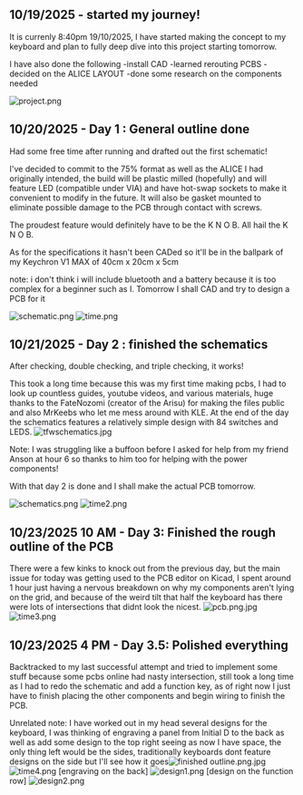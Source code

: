 <!--
  ===================    !!READ THIS NOTICE!!   ====================
  DO NOT edit this file manually. Your changes WILL BE OVERWRITTEN!
  This journal is auto generated and updated by Hack Club Blueprint.
  To edit this file, please edit your journal entries on Blueprint.
  ==================================================================
-->

## 10/19/2025 - started my journey!  

It is currenly 8:40pm 19/10/2025, I have started making the concept to my keyboard and plan to fully deep dive into this project starting tomorrow. 

I have also done the following
-install CAD
-learned rerouting PCBS
-decided on the ALICE LAYOUT
-done some research on the components needed

![project.png](https://blueprint.hackclub.com/user-attachments/blobs/proxy/eyJfcmFpbHMiOnsiZGF0YSI6MzM1MiwicHVyIjoiYmxvYl9pZCJ9fQ==--01aff3688ad0df41abc0df37ba8272a20f1b49f0/project.png)
  

## 10/20/2025 - Day 1 : General outline done  

Had some free time after running and drafted out the first schematic! 

I've decided to commit to the 75% format as well as the ALICE I had originally intended, the build will be plastic milled (hopefully) and will feature LED (compatible under VIA) and have hot-swap sockets to make it convenient to modify in the future. It will also be gasket mounted to eliminate possible damage to the PCB through contact with screws.

The proudest feature would definitely have to be the K N O B. All hail the K N O B.

As for the specifications it hasn't been CADed so it'll be in the ballpark of my Keychron V1 MAX of 
40cm x 20cm x 5cm

note: i don't think i will include bluetooth and a battery because it is too complex for a beginner such as I. Tomorrow I shall CAD and try to design a PCB for it






![schematic.png](https://blueprint.hackclub.com/user-attachments/blobs/proxy/eyJfcmFpbHMiOnsiZGF0YSI6MzY3NSwicHVyIjoiYmxvYl9pZCJ9fQ==--56ded6a6feece6dff1153e47495070f76cbb1b61/schematic.png)
![time.png](https://blueprint.hackclub.com/user-attachments/blobs/proxy/eyJfcmFpbHMiOnsiZGF0YSI6MzY3NiwicHVyIjoiYmxvYl9pZCJ9fQ==--fdb2fa741b33c091a90498d6e61d233a54157728/time.png)
  

## 10/21/2025 - Day 2 : finished the schematics  

After checking, double checking, and triple checking, it works!

This took a long time because this was my first time making pcbs, I had to look up countless guides, youtube videos, and various materials, huge thanks to the FateNozomi (creator of the Arisu) for making the files public and also MrKeebs who let me mess around with KLE. At the end of the day the schematics features a relatively simple design with 84 switches and LEDS.
![tfwschematics.jpg](https://blueprint.hackclub.com/user-attachments/blobs/proxy/eyJfcmFpbHMiOnsiZGF0YSI6NDAyOCwicHVyIjoiYmxvYl9pZCJ9fQ==--64d5f951df4b9e8775557790e8a21c836206d9dc/tfwschematics.jpg)



Note: I was struggling like a buffoon before I asked for help from my friend Anson at hour 6 so thanks to him too for helping with the power components!


With that day 2 is done and I shall make the actual PCB tomorrow.

![schematics.png](https://blueprint.hackclub.com/user-attachments/blobs/proxy/eyJfcmFpbHMiOnsiZGF0YSI6NDAyMywicHVyIjoiYmxvYl9pZCJ9fQ==--cf821ae185a4f4fa6790d11faa25ef54a7927959/schematics.png)
![time2.png](https://blueprint.hackclub.com/user-attachments/blobs/proxy/eyJfcmFpbHMiOnsiZGF0YSI6NDAyNSwicHVyIjoiYmxvYl9pZCJ9fQ==--ff639254836a406a4122133346f622b99094a314/time2.png)
  

## 10/23/2025 10 AM - Day 3: Finished the rough outline of the PCB  

There were a few kinks to knock out from the previous day, but the main issue for today was getting used to the PCB editor on Kicad, I spent around 1 hour just having a nervous breakdown on why my components aren't lying on the grid, and because of the weird tilt that half the keyboard has there were lots of intersections that didnt look the nicest.
![pcb.png.jpg](https://blueprint.hackclub.com/user-attachments/blobs/proxy/eyJfcmFpbHMiOnsiZGF0YSI6NDYxMywicHVyIjoiYmxvYl9pZCJ9fQ==--580a0e0df35d0b31384982285d2183cca63f93f4/pcb.png.jpg)
![time3.png](https://blueprint.hackclub.com/user-attachments/blobs/proxy/eyJfcmFpbHMiOnsiZGF0YSI6NDYxNCwicHVyIjoiYmxvYl9pZCJ9fQ==--85bb14c4e37ccd6a2df342914b181462a62bcf05/time3.png)
  

## 10/23/2025 4 PM - Day 3.5: Polished everything  

Backtracked to my last successful attempt and tried to implement some stuff because some pcbs online had nasty intersection, still took a long time as I had to redo the schematic and add a function key, as of right now I just have to finish placing the other components and begin wiring to finish the PCB.

Unrelated note: I have worked out in my head several designs for the keyboard, I was thinking of engraving a panel from Initial D to the back as well as add some design to the top right seeing as now I have space, the only thing left would be the sides, traditionally keyboards dont feature designs on the side but I'll see how it goes![finished outline.png.jpg](https://blueprint.hackclub.com/user-attachments/blobs/proxy/eyJfcmFpbHMiOnsiZGF0YSI6NDY4MSwicHVyIjoiYmxvYl9pZCJ9fQ==--166ffb9719a95ba973c7626f3b1fe9d609836828/finished%20outline.png.jpg)
![time4.png](https://blueprint.hackclub.com/user-attachments/blobs/proxy/eyJfcmFpbHMiOnsiZGF0YSI6NDY4MiwicHVyIjoiYmxvYl9pZCJ9fQ==--695e8174bed4049a1bcf24ea19b2d1bb8f638781/time4.png)
[engraving on the back]
![design1.png](https://blueprint.hackclub.com/user-attachments/blobs/proxy/eyJfcmFpbHMiOnsiZGF0YSI6NDY4NCwicHVyIjoiYmxvYl9pZCJ9fQ==--a36d3ef355e34e5dff2b7f2d2601022f9f416776/design1.png)
[design on the function row]
![design2.png](https://blueprint.hackclub.com/user-attachments/blobs/proxy/eyJfcmFpbHMiOnsiZGF0YSI6NDY4NSwicHVyIjoiYmxvYl9pZCJ9fQ==--120a89af202a639c119f6e73dd5f1f82fe6fb3ce/design2.png)

  

